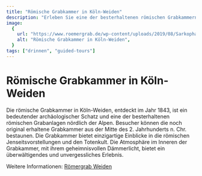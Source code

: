 ```yaml
---
title: "Römische Grabkammer in Köln-Weiden"
description: "Erleben Sie eine der besterhaltenen römischen Grabkammern nördlich der Alpen"
image:
  {
    url: "https://www.roemergrab.de/wp-content/uploads/2019/08/Sarkophag-1140x450.jpg",
    alt: "Römische Grabkammer in Köln-Weiden",
  }
tags: ["drinnen", "guided-tours"]
---
```


# Römische Grabkammer in Köln-Weiden

Die römische Grabkammer in Köln-Weiden, entdeckt im Jahr 1843, ist ein bedeutender archäologischer Schatz und eine der besterhaltenen römischen Grabanlagen nördlich der Alpen. Besucher können die noch original erhaltene Grabkammer aus der Mitte des 2. Jahrhunderts n. Chr. bestaunen. Die Grabkammer bietet einzigartige Einblicke in die römischen Jenseitsvorstellungen und den Totenkult. Die Atmosphäre im Inneren der Grabkammer, mit ihrem geheimnisvollen Dämmerlicht, bietet ein überwältigendes und unvergessliches Erlebnis.

Weitere Informationen: [Römergrab Weiden](https://www.roemergrab.de/grabkammer/)
